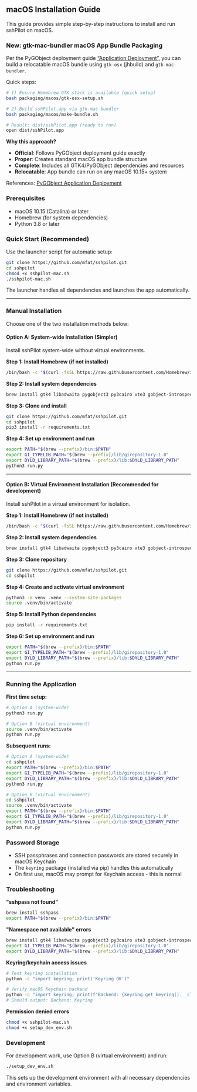 ## macOS Installation Guide

This guide provides simple step-by-step instructions to install and run sshPilot on macOS.

### New: gtk-mac-bundler macOS App Bundle Packaging

Per the PyGObject deployment guide [“Application Deployment”](https://pygobject.gnome.org/guide/deploy.html), you can build a relocatable macOS bundle using `gtk-osx` (jhbuild) and `gtk-mac-bundler`.

Quick steps:

```bash
# 1) Ensure Homebrew GTK stack is available (quick setup)
bash packaging/macos/gtk-osx-setup.sh

# 2) Build sshPilot.app via gtk-mac-bundler
bash packaging/macos/make-bundle.sh

# Result: dist/sshPilot.app (ready to run)
open dist/sshPilot.app
```

**Why this approach?**
- **Official**: Follows PyGObject deployment guide exactly
- **Proper**: Creates standard macOS app bundle structure
- **Complete**: Includes all GTK4/PyGObject dependencies and resources
- **Relocatable**: App bundle can run on any macOS 10.15+ system

References: [PyGObject Application Deployment](https://pygobject.gnome.org/guide/deploy.html)

### Prerequisites

- macOS 10.15 (Catalina) or later
- Homebrew (for system dependencies)
- Python 3.8 or later

### Quick Start (Recommended)

Use the launcher script for automatic setup:

```bash
git clone https://github.com/mfat/sshpilot.git
cd sshpilot
chmod +x sshpilot-mac.sh
./sshpilot-mac.sh
```

The launcher handles all dependencies and launches the app automatically.

---

### Manual Installation

Choose one of the two installation methods below:

#### Option A: System-wide Installation (Simpler)

Install sshPilot system-wide without virtual environments.

**Step 1: Install Homebrew (if not installed)**
```bash
/bin/bash -c "$(curl -fsSL https://raw.githubusercontent.com/Homebrew/install/HEAD/install.sh)"
```

**Step 2: Install system dependencies**
```bash
brew install gtk4 libadwaita pygobject3 py3cairo vte3 gobject-introspection adwaita-icon-theme pkg-config glib graphene icu4c sshpass
```

**Step 3: Clone and install**
```bash
git clone https://github.com/mfat/sshpilot.git
cd sshpilot
pip3 install -r requirements.txt
```

**Step 4: Set up environment and run**
```bash
export PATH="$(brew --prefix)/bin:$PATH"
export GI_TYPELIB_PATH="$(brew --prefix)/lib/girepository-1.0"
export DYLD_LIBRARY_PATH="$(brew --prefix)/lib:$DYLD_LIBRARY_PATH"
python3 run.py
```

---

#### Option B: Virtual Environment Installation (Recommended for development)

Install sshPilot in a virtual environment for isolation.

**Step 1: Install Homebrew (if not installed)**
```bash
/bin/bash -c "$(curl -fsSL https://raw.githubusercontent.com/Homebrew/install/HEAD/install.sh)"
```

**Step 2: Install system dependencies**
```bash
brew install gtk4 libadwaita pygobject3 py3cairo vte3 gobject-introspection adwaita-icon-theme pkg-config glib graphene icu4c sshpass
```

**Step 3: Clone repository**
```bash
git clone https://github.com/mfat/sshpilot.git
cd sshpilot
```

**Step 4: Create and activate virtual environment**
```bash
python3 -m venv .venv --system-site-packages
source .venv/bin/activate
```

**Step 5: Install Python dependencies**
```bash
pip install -r requirements.txt
```

**Step 6: Set up environment and run**
```bash
export PATH="$(brew --prefix)/bin:$PATH"
export GI_TYPELIB_PATH="$(brew --prefix)/lib/girepository-1.0"
export DYLD_LIBRARY_PATH="$(brew --prefix)/lib:$DYLD_LIBRARY_PATH"
python run.py
```

---

### Running the Application

**First time setup:**
```bash
# Option A (system-wide)
python3 run.py

# Option B (virtual environment)
source .venv/bin/activate
python run.py
```

**Subsequent runs:**
```bash
# Option A (system-wide)
cd sshpilot
export PATH="$(brew --prefix)/bin:$PATH"
export GI_TYPELIB_PATH="$(brew --prefix)/lib/girepository-1.0"
export DYLD_LIBRARY_PATH="$(brew --prefix)/lib:$DYLD_LIBRARY_PATH"
python3 run.py

# Option B (virtual environment)
cd sshpilot
source .venv/bin/activate
export PATH="$(brew --prefix)/bin:$PATH"
export GI_TYPELIB_PATH="$(brew --prefix)/lib/girepository-1.0"
export DYLD_LIBRARY_PATH="$(brew --prefix)/lib:$DYLD_LIBRARY_PATH"
python run.py
```

### Password Storage

- SSH passphrases and connection passwords are stored securely in macOS Keychain
- The `keyring` package (installed via pip) handles this automatically
- On first use, macOS may prompt for Keychain access - this is normal

### Troubleshooting

**"sshpass not found"**
```bash
brew install sshpass
export PATH="$(brew --prefix)/bin:$PATH"
```

**"Namespace not available" errors**
```bash
brew install gtk4 libadwaita pygobject3 py3cairo vte3 gobject-introspection adwaita-icon-theme
export GI_TYPELIB_PATH="$(brew --prefix)/lib/girepository-1.0"
export DYLD_LIBRARY_PATH="$(brew --prefix)/lib:$DYLD_LIBRARY_PATH"
```

**Keyring/keychain access issues**
```bash
# Test keyring installation
python -c "import keyring; print('Keyring OK')"

# Verify macOS Keychain backend
python -c "import keyring; print(f'Backend: {keyring.get_keyring().__class__.__name__}')"
# Should output: Backend: Keyring
```

**Permission denied errors**
```bash
chmod +x sshpilot-mac.sh
chmod +x setup_dev_env.sh
```

### Development

For development work, use Option B (virtual environment) and run:
```bash
./setup_dev_env.sh
```

This sets up the development environment with all necessary dependencies and environment variables.



